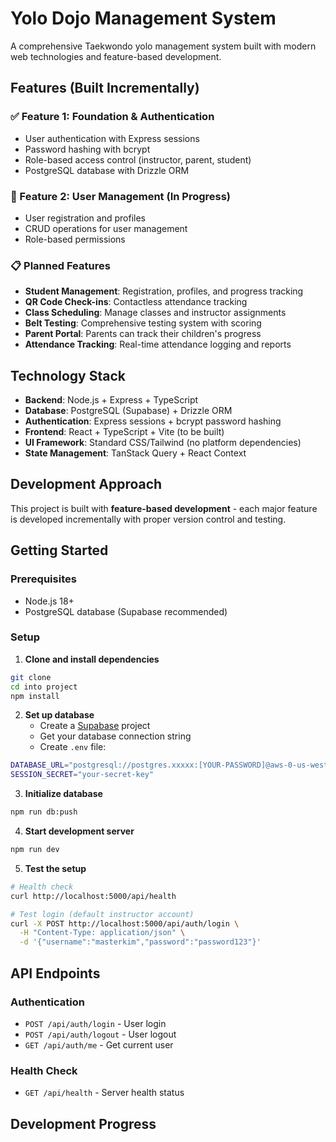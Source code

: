 # Yolo Dojo Management System

A comprehensive Taekwondo yolo management system built with modern web technologies and feature-based development.

## Features (Built Incrementally)

### ✅ Feature 1: Foundation & Authentication
- User authentication with Express sessions
- Password hashing with bcrypt
- Role-based access control (instructor, parent, student)
- PostgreSQL database with Drizzle ORM

### 🔄 Feature 2: User Management (In Progress)
- User registration and profiles
- CRUD operations for user management
- Role-based permissions

### 📋 Planned Features
- **Student Management**: Registration, profiles, and progress tracking
- **QR Code Check-ins**: Contactless attendance tracking
- **Class Scheduling**: Manage classes and instructor assignments
- **Belt Testing**: Comprehensive testing system with scoring
- **Parent Portal**: Parents can track their children's progress
- **Attendance Tracking**: Real-time attendance logging and reports

## Technology Stack

- **Backend**: Node.js + Express + TypeScript
- **Database**: PostgreSQL (Supabase) + Drizzle ORM
- **Authentication**: Express sessions + bcrypt password hashing
- **Frontend**: React + TypeScript + Vite (to be built)
- **UI Framework**: Standard CSS/Tailwind (no platform dependencies)
- **State Management**: TanStack Query + React Context

## Development Approach

This project is built with **feature-based development** - each major feature is developed incrementally with proper version control and testing.

## Getting Started

### Prerequisites
- Node.js 18+ 
- PostgreSQL database (Supabase recommended)

### Setup

1. **Clone and install dependencies**
```bash
git clone
cd into project
npm install
```

2. **Set up database**
   - Create a [Supabase](https://supabase.com) project
   - Get your database connection string
   - Create `.env` file:
```bash
DATABASE_URL="postgresql://postgres.xxxxx:[YOUR-PASSWORD]@aws-0-us-west-1.pooler.supabase.com:6543/postgres"
SESSION_SECRET="your-secret-key"
```

3. **Initialize database**
```bash
npm run db:push
```

4. **Start development server**
```bash
npm run dev
```

5. **Test the setup**
```bash
# Health check
curl http://localhost:5000/api/health

# Test login (default instructor account)
curl -X POST http://localhost:5000/api/auth/login \
  -H "Content-Type: application/json" \
  -d '{"username":"masterkim","password":"password123"}'
```

## API Endpoints

### Authentication
- `POST /api/auth/login` - User login
- `POST /api/auth/logout` - User logout  
- `GET /api/auth/me` - Get current user

### Health Check
- `GET /api/health` - Server health status

## Development Progress

